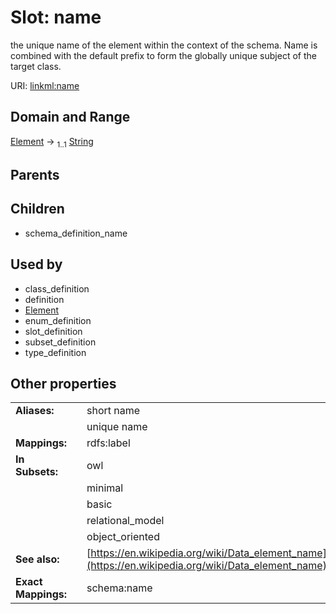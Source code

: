 
# Slot: name


the unique name of the element within the context of the schema.  Name is combined with the default prefix to form the globally unique subject of the target class.

URI: [linkml:name](https://w3id.org/linkml/name)


## Domain and Range

[Element](Element.md) &#8594;  <sub>1..1</sub> [String](types/String.md)

## Parents


## Children

 *  schema_definition_name

## Used by

 * class_definition
 * definition
 * [Element](Element.md)
 * enum_definition
 * slot_definition
 * subset_definition
 * type_definition

## Other properties

|  |  |  |
| --- | --- | --- |
| **Aliases:** | | short name |
|  | | unique name |
| **Mappings:** | | rdfs:label |
| **In Subsets:** | | owl |
|  | | minimal |
|  | | basic |
|  | | relational_model |
|  | | object_oriented |
| **See also:** | | [https://en.wikipedia.org/wiki/Data_element_name](https://en.wikipedia.org/wiki/Data_element_name) |
| **Exact Mappings:** | | schema:name |


